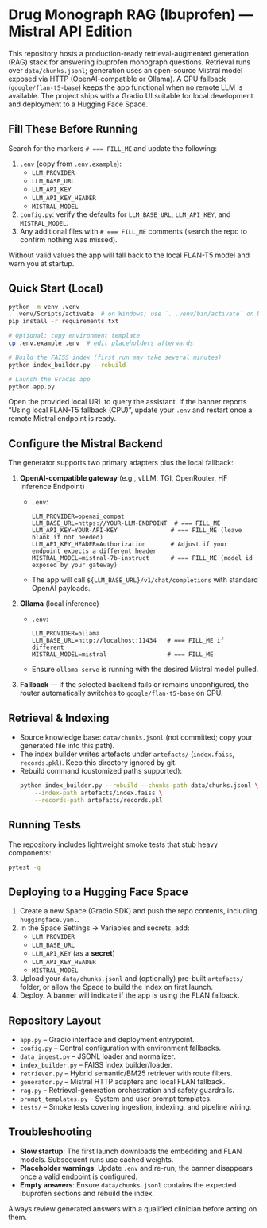 # Drug Monograph RAG (Ibuprofen) — Mistral API Edition

This repository hosts a production-ready retrieval-augmented generation (RAG) stack for answering ibuprofen monograph questions. Retrieval runs over `data/chunks.jsonl`; generation uses an open-source Mistral model exposed via HTTP (OpenAI-compatible or Ollama). A CPU fallback (`google/flan-t5-base`) keeps the app functional when no remote LLM is available. The project ships with a Gradio UI suitable for local development and deployment to a Hugging Face Space.

## Fill These Before Running

Search for the markers `# === FILL_ME` and update the following:

1. `.env` (copy from `.env.example`):
   - `LLM_PROVIDER`
   - `LLM_BASE_URL`
   - `LLM_API_KEY`
   - `LLM_API_KEY_HEADER`
   - `MISTRAL_MODEL`
2. `config.py`: verify the defaults for `LLM_BASE_URL`, `LLM_API_KEY`, and `MISTRAL_MODEL`.
3. Any additional files with `# === FILL_ME` comments (search the repo to confirm nothing was missed).

Without valid values the app will fall back to the local FLAN-T5 model and warn you at startup.

## Quick Start (Local)

```bash
python -m venv .venv
. .venv/Scripts/activate  # on Windows; use `. .venv/bin/activate` on Unix
pip install -r requirements.txt

# Optional: copy environment template
cp .env.example .env  # edit placeholders afterwards

# Build the FAISS index (first run may take several minutes)
python index_builder.py --rebuild

# Launch the Gradio app
python app.py
```

Open the provided local URL to query the assistant. If the banner reports “Using local FLAN-T5 fallback (CPU)”, update your `.env` and restart once a remote Mistral endpoint is ready.

## Configure the Mistral Backend

The generator supports two primary adapters plus the local fallback:

1. **OpenAI-compatible gateway** (e.g., vLLM, TGI, OpenRouter, HF Inference Endpoint)
   - `.env`:
     ```env
     LLM_PROVIDER=openai_compat
     LLM_BASE_URL=https://YOUR-LLM-ENDPOINT  # === FILL_ME
     LLM_API_KEY=YOUR-API-KEY               # === FILL_ME (leave blank if not needed)
     LLM_API_KEY_HEADER=Authorization       # Adjust if your endpoint expects a different header
     MISTRAL_MODEL=mistral-7b-instruct      # === FILL_ME (model id exposed by your gateway)
     ```
   - The app will call `${LLM_BASE_URL}/v1/chat/completions` with standard OpenAI payloads.

2. **Ollama** (local inference)
   - `.env`:
     ```env
     LLM_PROVIDER=ollama
     LLM_BASE_URL=http://localhost:11434   # === FILL_ME if different
     MISTRAL_MODEL=mistral                 # === FILL_ME
     ```
   - Ensure `ollama serve` is running with the desired Mistral model pulled.

3. **Fallback** — if the selected backend fails or remains unconfigured, the router automatically switches to `google/flan-t5-base` on CPU.

## Retrieval & Indexing

- Source knowledge base: `data/chunks.jsonl` (not committed; copy your generated file into this path).
- The index builder writes artefacts under `artefacts/` (`index.faiss`, `records.pkl`). Keep this directory ignored by git.
- Rebuild command (customized paths supported):
  ```bash
  python index_builder.py --rebuild --chunks-path data/chunks.jsonl \
      --index-path artefacts/index.faiss \
      --records-path artefacts/records.pkl
  ```

## Running Tests

The repository includes lightweight smoke tests that stub heavy components:

```bash
pytest -q
```

## Deploying to a Hugging Face Space

1. Create a new Space (Gradio SDK) and push the repo contents, including `huggingface.yaml`.
2. In the Space Settings → Variables and secrets, add:
   - `LLM_PROVIDER`
   - `LLM_BASE_URL`
   - `LLM_API_KEY` (as a **secret**)
   - `LLM_API_KEY_HEADER`
   - `MISTRAL_MODEL`
3. Upload your `data/chunks.jsonl` and (optionally) pre-built `artefacts/` folder, or allow the Space to build the index on first launch.
4. Deploy. A banner will indicate if the app is using the FLAN fallback.

## Repository Layout

- `app.py` – Gradio interface and deployment entrypoint.
- `config.py` – Central configuration with environment fallbacks.
- `data_ingest.py` – JSONL loader and normalizer.
- `index_builder.py` – FAISS index builder/loader.
- `retriever.py` – Hybrid semantic/BM25 retriever with route filters.
- `generator.py` – Mistral HTTP adapters and local FLAN fallback.
- `rag.py` – Retrieval-generation orchestration and safety guardrails.
- `prompt_templates.py` – System and user prompt templates.
- `tests/` – Smoke tests covering ingestion, indexing, and pipeline wiring.

## Troubleshooting

- **Slow startup**: The first launch downloads the embedding and FLAN models. Subsequent runs use cached weights.
- **Placeholder warnings**: Update `.env` and re-run; the banner disappears once a valid endpoint is configured.
- **Empty answers**: Ensure `data/chunks.jsonl` contains the expected ibuprofen sections and rebuild the index.

Always review generated answers with a qualified clinician before acting on them.

